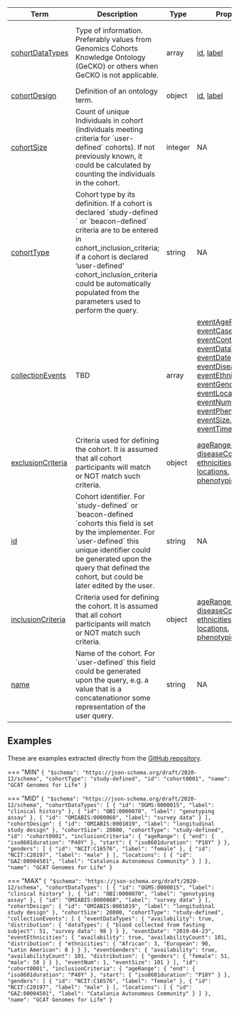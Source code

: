 |Term | Description | Type | Properties | Example | Enum|
| ---| ---| ---| ---| ---| --- |
| [cohortDataTypes](./obj/cohortDataTypes.md) | Type of information. Preferably values from Genomics Cohorts Knowledge Ontology (GeCKO) or others when GeCKO is not applicable. | array | [id](./obj/id.md), [label](./obj/label.md) | id:OGMS:0000015, label:clinical history<br />id:OBI:0000070, label:genotyping assay<br />id:OMIABIS:0000060, label:survey data | NA|
| [cohortDesign](./obj/cohortDesign.md) | Definition of an ontology term. | object | [id](./obj/id.md), [label](./obj/label.md) | NA | NA|
| [cohortSize](./obj/cohortSize.md) | Count of unique Individuals in cohort (individuals meeting criteria for ´user-defined´ cohorts). If not previously known, it could be calculated by counting the individuals in the cohort. | integer | NA | 14765, 20000 | NA|
| [cohortType](./obj/cohortType.md) | Cohort type by its definition. If a cohort is declared ´study-defined´ or ´beacon-defined´ criteria are to be entered in cohort_inclusion_criteria; if a cohort is declared ‘user-defined' cohort_inclusion_criteria could be automatically populated from the parameters used to perform the query. | string | NA | NA | study-defined, beacon-defined, user-defined|
| [collectionEvents](./obj/collectionEvents.md) | TBD | array | [eventAgeRange](./obj/eventAgeRange.md), [eventCases](./obj/eventCases.md), [eventControls](./obj/eventControls.md), [eventDataTypes](./obj/eventDataTypes.md), [eventDate](./obj/eventDate.md), [eventDiseases](./obj/eventDiseases.md), [eventEthnicities](./obj/eventEthnicities.md), [eventGenders](./obj/eventGenders.md), [eventLocations](./obj/eventLocations.md), [eventNum](./obj/eventNum.md), [eventPhenotypes](./obj/eventPhenotypes.md), [eventSize](./obj/eventSize.md), [eventTimeline](./obj/eventTimeline.md) | NA | NA|
| [exclusionCriteria](./obj/exclusionCriteria.md) | Criteria used for defining the cohort. It is assumed that all cohort participants will match or NOT match such criteria. | object | [ageRange](./obj/ageRange.md), [diseaseConditions](./obj/diseaseConditions.md), [ethnicities](./obj/ethnicities.md), [genders](./obj/genders.md), [locations](./obj/locations.md), [phenotypicConditions](./obj/phenotypicConditions.md) | NA | NA|
| [id](./obj/id.md) | Cohort identifier. For ´study-defined´ or ´beacon-defined´cohorts this field is set by the implementer. For ´user-defined´ this unique identifier could be generated upon the query that defined the cohort, but could be later edited by the user. | string | NA | cohort-T2D-2010 | NA|
| [inclusionCriteria](./obj/inclusionCriteria.md) | Criteria used for defining the cohort. It is assumed that all cohort participants will match or NOT match such criteria. | object | [ageRange](./obj/ageRange.md), [diseaseConditions](./obj/diseaseConditions.md), [ethnicities](./obj/ethnicities.md), [genders](./obj/genders.md), [locations](./obj/locations.md), [phenotypicConditions](./obj/phenotypicConditions.md) | NA | NA|
| [name](./obj/name.md) | Name of the cohort. For ´user-defined´ this field could be generated upon the query, e.g. a value that is a concatenationor some representation of the user query. | string | NA | Wellcome Trust Case Control Consortium, GCAT Genomes for Life | NA|

## Examples
These are examples extracted directly from the [GitHub repository](https://github.com/ga4gh-beacon/beacon-v2-Models).

=== "MIN"
	```
	{
	    "$schema": "https://json-schema.org/draft/2020-12/schema",
	    "cohortType": "study-defined",
	    "id": "cohort0001",
	    "name": "GCAT Genomes for Life"
	}
	```

=== "MID"
	```
	{
	    "$schema": "https://json-schema.org/draft/2020-12/schema",
	    "cohortDataTypes": [
	        {
	            "id": "OGMS:0000015",
	            "label": "clinical history"
	        },
	        {
	            "id": "OBI:0000070",
	            "label": "genotyping assay"
	        },
	        {
	            "id": "OMIABIS:0000060",
	            "label": "survey data"
	        }
	    ],
	    "cohortDesign": {
	        "id": "OMIABIS:0001019",
	        "label": "longitudinal study design"
	    },
	    "cohortSize": 20000,
	    "cohortType": "study-defined",
	    "id": "cohort0001",
	    "inclusionCriteria": {
	        "ageRange": {
	            "end": {
	                "iso8601duration": "P40Y"
	            },
	            "start": {
	                "iso8601duration": "P18Y"
	            }
	        },
	        "genders": [
	            {
	                "id": "NCIT:C16576",
	                "label": "female"
	            },
	            {
	                "id": "NCIT:C20197",
	                "label": "male"
	            }
	        ],
	        "locations": [
	            {
	                "id": "GAZ:00004501",
	                "label": "Catalonia Autonomous Community"
	            }
	        ]
	    },
	    "name": "GCAT Genomes for Life"
	}
	```

=== "MAX"
	```
	{
	    "$schema": "https://json-schema.org/draft/2020-12/schema",
	    "cohortDataTypes": [
	        {
	            "id": "OGMS:0000015",
	            "label": "clinical history"
	        },
	        {
	            "id": "OBI:0000070",
	            "label": "genotyping assay"
	        },
	        {
	            "id": "OMIABIS:0000060",
	            "label": "survey data"
	        }
	    ],
	    "cohortDesign": {
	        "id": "OMIABIS:0001019",
	        "label": "longitudinal study design"
	    },
	    "cohortSize": 20000,
	    "cohortType": "study-defined",
	    "collectionEvents": [
	        {
	            "eventDataTypes": {
	                "availability": true,
	                "distribution": {
	                    "dataTypes": {
	                        "blood collected from fasting subject": 51,
	                        "survey data": 98
	                    }
	                }
	            },
	            "eventDate": "2019-04-23",
	            "eventEthnicities": {
	                "availability": true,
	                "availabilityCount": 101,
	                "distribution": {
	                    "ethnicities": {
	                        "African": 3,
	                        "European": 90,
	                        "Latin American": 8
	                    }
	                }
	            },
	            "eventGenders": {
	                "availability": true,
	                "availabilityCount": 101,
	                "distribution": {
	                    "genders": {
	                        "female": 51,
	                        "male": 50
	                    }
	                }
	            },
	            "eventNum": 1,
	            "eventSize": 101
	        }
	    ],
	    "id": "cohort0001",
	    "inclusionCriteria": {
	        "ageRange": {
	            "end": {
	                "iso8601duration": "P40Y"
	            },
	            "start": {
	                "iso8601duration": "P18Y"
	            }
	        },
	        "genders": [
	            {
	                "id": "NCIT:C16576",
	                "label": "female"
	            },
	            {
	                "id": "NCIT:C20197",
	                "label": "male"
	            }
	        ],
	        "locations": [
	            {
	                "id": "GAZ:00004501",
	                "label": "Catalonia Autonomous Community"
	            }
	        ]
	    },
	    "name": "GCAT Genomes for Life"
	}
	```

